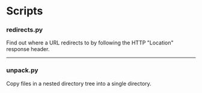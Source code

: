 # Scripts

### redirects.py
Find out where a URL redirects to by following the HTTP "Location" response header.

---

### unpack.py
Copy files in a nested directory tree into a single directory.
